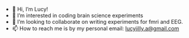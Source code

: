 - 👋 Hi, I’m Lucy!
- 👀 I’m interested in coding brain science experiments
- 💞️ I’m looking to collaborate on writing experiments for fmri and EEG.
- 📫 How to reach me is by my personal email: lucyjilly.a@gmail.com

